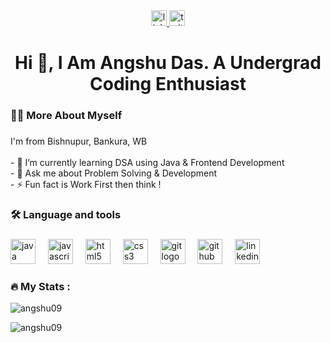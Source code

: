 
<div align="center">
  <a href="https://www.linkedin.com/in/angshu-das/" target="_blank">
    <img src="https://img.shields.io/static/v1?message=LinkedIn&logo=linkedin&label=&color=0077B5&logoColor=white&labelColor=&style=for-the-badge" height="25" alt="linkedin logo"  />
  </a>
  <a href="https://twitter.com/Angshu_Das_" target="_blank">
    <img src="https://img.shields.io/static/v1?message=Twitter&logo=twitter&label=&color=1DA1F2&logoColor=white&labelColor=&style=for-the-badge" height="25" alt="twitter logo"  />
  </a>
</div>

###

<h1 align="center">Hi 👋, I Am Angshu Das. A Undergrad Coding Enthusiast</h1>

###

<h3 align="left">👩‍💻  More About Myself</h3>

###

<p align="left">I'm from Bishnupur, Bankura, WB<br><br>- 🚀 I’m currently learning DSA using Java & Frontend Development<br>- 💬 Ask me about Problem Solving & Development<br>- ⚡ Fun fact is Work First then think !</p>

###

<h3 align="left">🛠 Language and tools</h3>

###

<div align="left">
  <img src="https://cdn.jsdelivr.net/gh/devicons/devicon/icons/java/java-original.svg" height="40" alt="java logo"  />
  <img width="12" />
  <img src="https://cdn.jsdelivr.net/gh/devicons/devicon/icons/javascript/javascript-original.svg" height="40" alt="javascript logo"  />
  <img width="12" />
  <img src="https://cdn.jsdelivr.net/gh/devicons/devicon/icons/html5/html5-original.svg" height="40" alt="html5 logo"  />
  <img width="12" />
  <img src="https://cdn.jsdelivr.net/gh/devicons/devicon/icons/css3/css3-original.svg" height="40" alt="css3 logo"  />
  <img width="12" />
  <img src="https://cdn.jsdelivr.net/gh/devicons/devicon/icons/git/git-original.svg" height="40" alt="git logo"  />
  <img width="12" />
  <img src="https://cdn.jsdelivr.net/gh/devicons/devicon/icons/github/github-original.svg" height="40" alt="github logo"  />
  <img width="12" />
  <img src="https://cdn.jsdelivr.net/gh/devicons/devicon/icons/linkedin/linkedin-original.svg" height="40" alt="linkedin logo"  />
</div>

###

<h3 align="left">🔥   My Stats :</h3>
<p><img align="center" src="https://github-readme-stats.vercel.app/api/top-langs?username=angshu09&show_icons=true&locale=en&layout=compact" alt="angshu09" /></p>

<p><img align="center" src="https://github-readme-streak-stats.herokuapp.com/?user=angshu09&" alt="angshu09" /></p>

###


